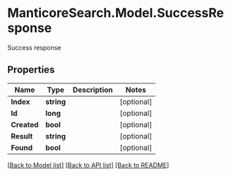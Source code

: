 # ManticoreSearch.Model.SuccessResponse
Success response

## Properties

Name | Type | Description | Notes
------------ | ------------- | ------------- | -------------
**Index** | **string** |  | [optional] 
**Id** | **long** |  | [optional] 
**Created** | **bool** |  | [optional] 
**Result** | **string** |  | [optional] 
**Found** | **bool** |  | [optional] 


[[Back to Model list]](../README.md#documentation-for-models) [[Back to API list]](../README.md#documentation-for-api-endpoints) [[Back to README]](../README.md)

